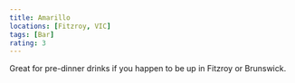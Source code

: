 ```yaml
---
title: Amarillo
locations: [Fitzroy, VIC]
tags: [Bar]
rating: 3
---
```


Great for pre-dinner drinks if you happen to be up in Fitzroy or Brunswick.